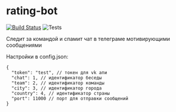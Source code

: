 # rating-bot

[![Build Status](https://travis-ci.org/atanana/rating-bot.svg?branch=master)](https://travis-ci.org/atanana/rating-bot) ![Tests](https://github.com/atanana/rating-bot/workflows/Tests/badge.svg)

Следит за командой и спамит чат в телеграме мотивирующими сообщениями

Настройки в config.json:

    {
      "token": "test", // токен для vk апи
      "chat": 1, // идентификатор беседы
      "team": 2, // идентификатор команды
      "city": 3, // идентификатор города
      "country": 4, // идентификатор страны
      "port": 11000 // порт для отправки сообщений
    }